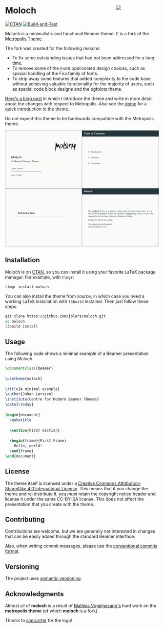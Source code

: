 # Moloch <a href="https://ctan.org/pkg/moloch"><img src="https://github.com/jolars/moloch/raw/main/assets/moloch-logo.svg" align="right" width="140" /></a>

[![CTAN](https://img.shields.io/badge/dynamic/json?url=https%3A%2F%2Fctan.org%2Fjson%2F2.0%2Fpkg%2Fmoloch&query=%24.version.number&logo=latex&label=CTAN)](https://ctan.org/pkg/moloch)
[![Build-and-Test](https://github.com/jolars/moloch/actions/workflows/build-and-test.yml/badge.svg)](https://github.com/jolars/moloch/actions/workflows/build-and-test.yml)

Moloch is a minimalistic and functional Beamer theme.
It is a fork of the [Metropolis Theme](https://github.com/matze/mtheme).

The fork was created for the following reasons:

- To fix some outstanding issues that had not been addressed for a long time.
- To remove some of the more opinionated design choices, such as special
  handling of the Fira family of fonts.
- To strip away some features that added complexity to the code base without
  achieving valuable functionality for the majority of users, such as special
  code block designs and the pgfplots theme.

[Here's a blog post](https://jolars.co/blog/2024-05-30-moloch/) in which I
introduce the theme and write in more detail about the changes with respect to
Metropolis. Also see the [demo](examples/demo/demo.pdf) for a quick
introduction to the theme.

Do not expect this theme to be backwards compatible with the Metropolis theme.

![Screenshot](https://raw.githubusercontent.com/jolars/moloch/main/assets/screenshot.svg)

## Installation

Moloch is on [CTAN](https://ctan.org/pkg/moloch), so you can install it using
your favorite LaTeX package manager. For example, with `tlmgr`:

```bash
tlmgr install moloch
```

You can also install the theme from source, in which case you need a working
LaTeX installation with `l3build` installed. Then just follow these steps:

```bash
git clone https://github.com/jolars/moloch.git
cd moloch
l3build install
```

## Usage

The following code shows a minimal example of a Beamer presentation using
Moloch.

```latex
\documentclass{beamer}

\usetheme{moloch}

\title{A minimal example}
\author{Johan Larsson}
\institute{Centre for Modern Beamer Themes}
\date{\today}

\begin{document}
  \maketitle

  \section{First Section}

  \begin{frame}{First Frame}
    Hello, world!
  \end{frame}
\end{document}
```

## License

The theme itself is licensed under a [Creative Commons Attribution-ShareAlike
4.0 International License](http://creativecommons.org/licenses/by-sa/4.0/).
This means that if you change the theme and re-distribute it, you _must_ retain
the copyright notice header and license it under the same CC-BY-SA license.
This does not affect the presentation that you create with the theme.

## Contributing

Contributions are welcome, but we are generally not interested in changes that
can be easily added through the standard Beamer interface.

Also, when writing commit messages, please use the [conventional commits
format](https://www.conventionalcommits.org/en/v1.0.0/).

## Versioning

The project uses [semantic versioning](https://semver.org).

## Acknowledgments

Almost all of **moloch** is a result of [Mathias
Vogelgesang's](https://github.com/matze) hard work on the **metropolis theme**
(of which **moloch** is a fork).

Thanks to [samcarter](https://github.com/samcarter) for the logo!
